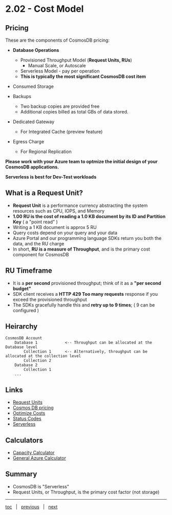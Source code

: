 # 2.02 - Cost Model

## Pricing

These are the components of CosmosDB pricing:

- **Database Operations**
  - Provisioned Throughput Model (**Request Units, RUs**)
    - Manual Scale, or Autoscale
  - Serverless Model - pay per operation
  - **This is typically the most significant CosmosDB cost item**

- Consumed Storage

- Backups
  - Two backup copies are provided free
  - Additional copies billed as total GBs of data stored. 

- Dedicated Gateway
  - For Integrated Cache (preview feature)

- Egress Charge
  - For Regional Replication

**Please work with your Azure team to optmize the initial design of your CosmosDB applications.**

**Serverless is best for Dev-Test workloads**


## What is a Request Unit?

- **Request Unit** is a performance currency abstracting the system resources such as CPU, IOPS, and Memory 
- **1.00 RU is the cost of reading a 1.0 KB document by its ID and Partition Key** ( a "point read" )
- Writing a 1 KB document is approx 5 RU
- Query costs depend on your query and your data
- Azure Portal and our programming language SDKs return you both the data, and the RU charge
- In short, **RU is a measure of Throughput**, and is the primary cost component for CosmosDB

## RU Timeframe

- It is a **per second** provisioned throughput; think of it as a **"per second budget"**
- SDK client receives a **HTTP 429 Too many requests** response if you exceed the provisioned throughput
- The SDKs gracefully handle this and **retry up to 9 times**; ( 9 can be configured )

## Heirarchy

```
CosmosDB Account
    Database 1            <-- Throughput can be allocated at the Database level
        Collection 1      <-- Alternatively, throughput can be allocated at the collection level
        Collection 2
    Database 2
        Collection 1
    ...
```

## Links

- [Request Units](https://docs.microsoft.com/en-us/azure/cosmos-db/request-units)
- [Cosmos DB pricing](https://azure.microsoft.com/en-us/pricing/details/cosmos-db/)
- [Optimize Costs](https://docs.microsoft.com/en-us/azure/cosmos-db/plan-manage-costs)
- [Status Codes](https://docs.microsoft.com/en-us/rest/api/cosmos-db/http-status-codes-for-cosmosdb) 
- [Serverless](https://docs.microsoft.com/en-us/azure/cosmos-db/serverless)

## Calculators

- [Capacity Calculator](https://cosmos.azure.com/capacitycalculator/)
- [General Azure Calculator](https://azure.microsoft.com/en-us/pricing/calculator/)

## Summary

- CosmosDB is "Serverless"
- Request Units, or Throughput, is the primary cost factor (not storage)

---

[toc](0_table_of_contents.md) &nbsp; |  &nbsp; [previous](2_01_cosmosdb_apis.md) &nbsp; | &nbsp; [next](0_table_of_contents.md) &nbsp;
